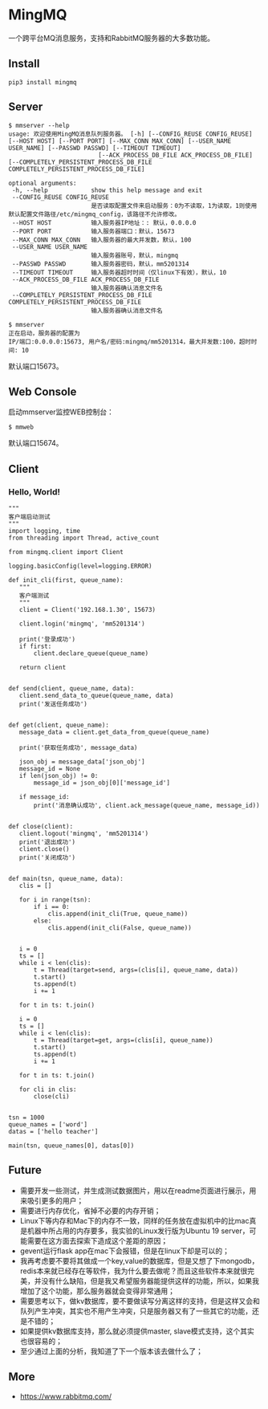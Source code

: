 # MingMQ

一个跨平台MQ消息服务，支持和RabbitMQ服务器的大多数功能。

[](http://serv_pro:3000/zswj123/MingMQ/raw/master/logo.jpg)

## Install

```
pip3 install mingmq
```

## Server

```
$ mmserver --help
usage: 欢迎使用MingMQ消息队列服务器。 [-h] [--CONFIG_REUSE CONFIG_REUSE] [--HOST HOST] [--PORT PORT] [--MAX_CONN MAX_CONN] [--USER_NAME USER_NAME] [--PASSWD PASSWD] [--TIMEOUT TIMEOUT]
                         [--ACK_PROCESS_DB_FILE ACK_PROCESS_DB_FILE] [--COMPLETELY_PERSISTENT_PROCESS_DB_FILE COMPLETELY_PERSISTENT_PROCESS_DB_FILE]

optional arguments:
 -h, --help            show this help message and exit
 --CONFIG_REUSE CONFIG_REUSE
                       是否读取配置文件来启动服务：0为不读取，1为读取，1则使用默认配置文件路径/etc/mingmq_config，该路径不允许修改。
 --HOST HOST           输入服务器IP地址：: 默认，0.0.0.0
 --PORT PORT           输入服务器端口：默认，15673
 --MAX_CONN MAX_CONN   输入服务器的最大并发数，默认，100
 --USER_NAME USER_NAME
                       输入服务器账号，默认，mingmq
 --PASSWD PASSWD       输入服务器密码，默认，mm5201314
 --TIMEOUT TIMEOUT     输入服务器超时时间（仅linux下有效），默认，10
 --ACK_PROCESS_DB_FILE ACK_PROCESS_DB_FILE
                       输入服务器确认消息文件名
 --COMPLETELY_PERSISTENT_PROCESS_DB_FILE COMPLETELY_PERSISTENT_PROCESS_DB_FILE
                       输入服务器确认消息文件名

$ mmserver
正在启动，服务器的配置为
IP/端口:0.0.0.0:15673, 用户名/密码:mingmq/mm5201314，最大并发数:100，超时时间: 10
```

默认端口15673。

## Web Console

启动mmserver监控WEB控制台：

```
$ mmweb
```

[](http://serv_pro:3000/zswj123/MingMQ/raw/master/web_console.png)

默认端口15674。

## Client

### Hello, World!

```
"""
客户端启动测试
"""
import logging, time
from threading import Thread, active_count

from mingmq.client import Client

logging.basicConfig(level=logging.ERROR)

def init_cli(first, queue_name):
   """
   客户端测试
   """
   client = Client('192.168.1.30', 15673)

   client.login('mingmq', 'mm5201314')

   print('登录成功')
   if first:
       client.declare_queue(queue_name)

   return client


def send(client, queue_name, data):
   client.send_data_to_queue(queue_name, data)
   print('发送任务成功')


def get(client, queue_name):
   message_data = client.get_data_from_queue(queue_name)

   print('获取任务成功', message_data)

   json_obj = message_data['json_obj']
   message_id = None
   if len(json_obj) != 0:
       message_id = json_obj[0]['message_id']

   if message_id:
       print('消息确认成功', client.ack_message(queue_name, message_id))


def close(client):
   client.logout('mingmq', 'mm5201314')
   print('退出成功')
   client.close()
   print('关闭成功')


def main(tsn, queue_name, data):
   clis = []

   for i in range(tsn):
       if i == 0:
           clis.append(init_cli(True, queue_name))
       else:
           clis.append(init_cli(False, queue_name))


   i = 0
   ts = []
   while i < len(clis):
       t = Thread(target=send, args=(clis[i], queue_name, data))
       t.start()
       ts.append(t)
       i += 1

   for t in ts: t.join()

   i = 0
   ts = []
   while i < len(clis):
       t = Thread(target=get, args=(clis[i], queue_name))
       t.start()
       ts.append(t)
       i += 1

   for t in ts: t.join()

   for cli in clis:
       close(cli)


tsn = 1000
queue_names = ['word']
datas = ['hello teacher']

main(tsn, queue_names[0], datas[0])
```

## Future

* 需要开发一些测试，并生成测试数据图片，用以在readme页面进行展示，用来吸引更多的用户；
* 需要进行内存优化，省掉不必要的内存开销；
* Linux下等内存和Mac下的内存不一致，同样的任务放在虚拟机中的比mac真是机器中所占用的内存要多，我实验的Linux发行版为Ubuntu 19 server，可能需要在这方面去探索下造成这个差距的原因；
* gevent运行flask app在mac下会报错，但是在linux下却是可以的；
* 我再考虑要不要将其做成一个key,value的数据库，但是又想了下mongodb，redis本来就已经存在等软件，我为什么要去做呢？而且这些软件本来就很完美，并没有什么缺陷，但是我又希望服务器能提供这样的功能，所以，如果我增加了这个功能，那么服务器就会变得非常通用；
* 需要思考以下，做kv数据库，要不要做读写分离这样的支持，但是这样又会和队列产生冲突，其实也不用产生冲突，只是服务器又有了一些其它的功能，还是不错的；
* 如果提供kv数据库支持，那么就必须提供master, slave模式支持，这个其实也很容易的；
* 至少通过上面的分析，我知道了下一个版本该去做什么了；


## More

* https://www.rabbitmq.com/